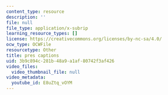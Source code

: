 ```yaml
---
content_type: resource
description: ''
file: null
file_type: application/x-subrip
learning_resource_types: []
license: https://creativecommons.org/licenses/by-nc-sa/4.0/
ocw_type: OCWFile
resourcetype: Other
title: pres captions
uid: 3b9c894c-281b-48a9-a1af-80742f3af426
video_files:
  video_thumbnail_file: null
video_metadata:
  youtube_id: E8uZtq_vOYM
---
```

